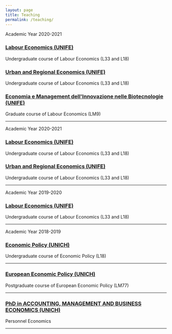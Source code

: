 ```yaml
---
layout: page
title: Teaching
permalink: /teaching/
---
```


Academic Year 2020-2021 

### [Labour Economics (UNIFE)](https://docente.unife.it/davide.antonioli/didattica)
Undergraduate course of Labour Economics (L33 and L18)
### [Urban and Regional Economics (UNIFE)](https://docente.unife.it/davide.antonioli/didattica)
Undergraduate course of Labour Economics (L33 and L18)
###  [Economia e Management dell'Innovazione nelle Biotecnologie (UNIFE)](https://docente.unife.it/davide.antonioli/didattica)
Graduate course of Labour Economics (LM9)

-----

Academic Year 2020-2021 

### [Labour Economics (UNIFE)](https://docente.unife.it/davide.antonioli/didattica)
Undergraduate course of Labour Economics (L33 and L18)
### [Urban and Regional Economics (UNIFE)](https://docente.unife.it/davide.antonioli/didattica)
Undergraduate course of Labour Economics (L33 and L18)

-----

Academic Year 2019-2020 
### [Labour Economics (UNIFE)](http://www.unife.it/economia/economia/insegnamenti/economia-del-lavoro/programmi-a-a-2018-2019/economia-del-lavoro?year=2019)
Undergraduate course of Labour Economics (L33 and L18)

-----

Academic Year 2018-2019 

### [Economic Policy (UNICH)](http://elearning.unich.it/enrol/index.php?id=261)
Undergraduate course of Economic Policy (L18)

-----

### [European Economic Policy (UNICH)](http://elearning.unich.it/enrol/index.php?id=259)
Postgraduate course of European Economic Policy (LM77)

-----

### [PhD in ACCOUNTING, MANAGEMENT AND BUSINESS ECONOMICS (UNICH)](http://www.dea.unich.it/ricerca)
Personnel Economics

-----

<!-- ### [Labour Economics (UNIFE)](http://www.unife.it/economia/economia/insegnamenti/economia-del-lavoro)
Undergraduate course of Labour Economics (L18) -->
